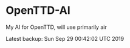 # OpenTTD-AI
My AI for OpenTTD, will use primarily air

Latest backup: Sun Sep 29 00:42:02 UTC 2019
